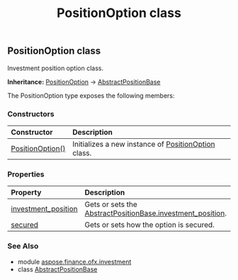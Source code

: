 ﻿---
title: PositionOption class
second_title: Aspose.Finance for Python via .NET API References
description: 
type: docs
weight: 690
url: /python-net/aspose.finance.ofx.investment/positionoption/
is_root: false
---

## PositionOption class

Investment position option class.



**Inheritance:** [PositionOption](/finance/python-net/aspose.finance.ofx.investment/positionoption) → 
[AbstractPositionBase](/finance/python-net/aspose.finance.ofx.investment/abstractpositionbase)



The PositionOption type exposes the following members:

### Constructors
| Constructor | Description |
| :- | :- |
| [PositionOption()](/finance/python-net/aspose.finance.ofx.investment/positionoption/__init__/#) | Initializes a new instance of [PositionOption](/finance/python-net/aspose.finance.ofx.investment/positionoption) class. |


### Properties
| Property | Description |
| :- | :- |
| [investment_position](/finance/python-net/aspose.finance.ofx.investment/positionoption/investment_position) | Gets or sets the [AbstractPositionBase.investment_position](/finance/python-net/aspose.finance.ofx.investment/abstractpositionbase#investment_position). |
| [secured](/finance/python-net/aspose.finance.ofx.investment/positionoption/secured) | Gets or sets how the option is secured. |


### See Also

* module [aspose.finance.ofx.investment](../)
* class [AbstractPositionBase](/finance/python-net/aspose.finance.ofx.investment/abstractpositionbase)
